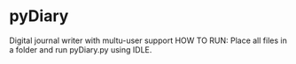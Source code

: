 # pyDiary
Digital journal writer with multu-user support
HOW TO RUN: Place all files in a folder and run pyDiary.py using IDLE.
